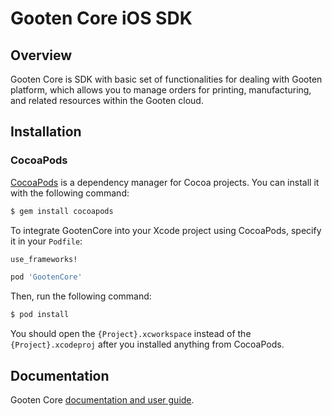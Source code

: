 # Gooten Core iOS SDK

## Overview
Gooten Core is SDK with basic set of functionalities for dealing with Gooten platform, which allows you to manage orders for printing, manufacturing, and related resources within the Gooten cloud.

## Installation
### CocoaPods

[CocoaPods](http://cocoapods.org) is a dependency manager for Cocoa projects. You can install it with the following command:

``` bash
$ gem install cocoapods
```

To integrate GootenCore into your Xcode project using CocoaPods, specify it in your `Podfile`:

``` ruby
use_frameworks!

pod 'GootenCore'
```
Then, run the following command:

``` bash
$ pod install
```

You should open the `{Project}.xcworkspace` instead of the `{Project}.xcodeproj` after you installed anything from CocoaPods.

## Documentation
Gooten Core [documentation and user guide](https://github.com/printdotio/gooten-ios-core/blob/master/docs/gooten_core_sdk.md).
